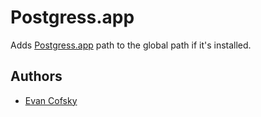 Postgress.app
=======

Adds [Postgress.app][1] path to the global path if it's installed.

Authors
-------

  - [Evan Cofsky](https://gitlab.com/u/misandrist)

[1]: http://postgresapp.com/
